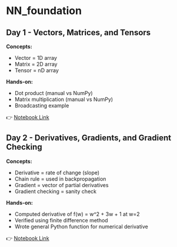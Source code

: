 # NN_foundation

## Day 1 - Vectors, Matrices, and Tensors

**Concepts:**
- Vector = 1D array
- Matrix = 2D array
- Tensor = nD array

**Hands-on:**
- Dot product (manual vs NumPy)
- Matrix multiplication (manual vs NumPy)
- Broadcasting example

👉 [Notebook Link](notebooks/day1_vectors_matrices_tensors.ipynb)


## Day 2 - Derivatives, Gradients, and Gradient Checking

**Concepts:**
- Derivative = rate of change (slope)
- Chain rule = used in backpropagation
- Gradient = vector of partial derivatives
- Gradient checking = sanity check

**Hands-on:**
- Computed derivative of f(w) = w^2 + 3w + 1 at w=2
- Verified using finite difference method
- Wrote general Python function for numerical derivative

👉 [Notebook Link](notebooks/calculus_for_learning.ipynb)

